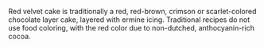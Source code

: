 Red velvet cake is traditionally a red, red-brown, crimson or scarlet-colored chocolate layer cake, layered with ermine icing. Traditional recipes do not use food coloring, with the red color due to non-dutched, anthocyanin-rich cocoa.